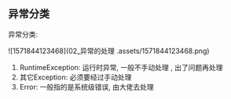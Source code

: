 ## 异常分类

异常分类: 

![1571844123468](02_异常的处理 .assets/1571844123468.png)



1. RuntimeException: 运行时异常, 一般不手动处理 , 出了问题再处理
2. 其它Exception: 必须要经过手动处理
3. Error: 一般指的是系统级错误, 由大佬去处理







